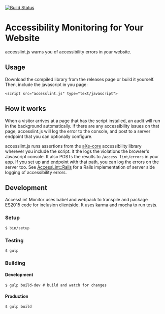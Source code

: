 [![Build Status](https://travis-ci.org/accesslint/monitor.svg)](https://travis-ci.org/accesslint/monitor)

# Accessibility Monitoring for Your Website

accesslint.js warns you of accessibility errors in your website.

## Usage

Download the compiled library from the releases page or build it yourself. Then,
include the javascript in you page:

```
<script src="accesslint.js" type="text/javascript">
```

## How it works

When a visitor arrives at a page that has the script installed, an audit will
run in the background automatically. If there are any accessibility issues on
that page, accesslint.js will log the error to the console, and post to a server
endpoint that you can optionally configure.

accesslint.js runs assertions from the
[aXe-core](https://github.com/dequelabs/axe-core) accessibility library wherever
you include the script. It the logs the violations the browser's Javascript
console. It also POSTs the results to `/access_lint/errors` in your app. If you
set up and endpoint with that path, you can log the errors on the server too.
See [AccessLint::Rails](https://github.com/thoughtbot/access_lint-rails) for a
Rails implementation of server side logging of accessibility errors.

## Development

AccessLint Monitor uses babel and webpack to transpile and package ES2015
code for inclusion clientside. It uses karma and mocha to run tests.

### Setup

    $ bin/setup

### Testing

    $ gulp

### Building

#### Development

    $ gulp build-dev # build and watch for changes

#### Production

    $ gulp build
